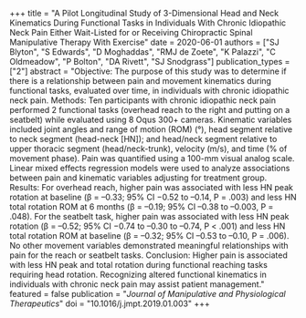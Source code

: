 +++
title = "A Pilot Longitudinal Study of 3-Dimensional Head and Neck Kinematics During Functional Tasks in Individuals With Chronic Idiopathic Neck Pain Either Wait-Listed for or Receiving Chiropractic Spinal Manipulative Therapy With Exercise"
date = 2020-06-01
authors = ["SJ Blyton", "S Edwards", "D Moghaddas", "RMJ de Zoete", "K Palazzi", "C Oldmeadow", "P Bolton", "DA Rivett", "SJ Snodgrass"]
publication_types = ["2"]
abstract = "Objective: The purpose of this study was to determine if there is a relationship between pain and movement kinematics during functional tasks, evaluated over time, in individuals with chronic idiopathic neck pain. Methods: Ten participants with chronic idiopathic neck pain performed 2 functional tasks (overhead reach to the right and putting on a seatbelt) while evaluated using 8 Oqus 300+ cameras. Kinematic variables included joint angles and range of motion (ROM) (°), head segment relative to neck segment (head-neck [HN]); and head/neck segment relative to upper thoracic segment (head/neck-trunk), velocity (m/s), and time (% of movement phase). Pain was quantified using a 100-mm visual analog scale. Linear mixed effects regression models were used to analyze associations between pain and kinematic variables adjusting for treatment group. Results: For overhead reach, higher pain was associated with less HN peak rotation at baseline (β = –0.33; 95% CI −0.52 to –0.14, P = .003) and less HN total rotation ROM at 6 months (β = –0.19; 95% CI –0.38 to –0.003, P = .048). For the seatbelt task, higher pain was associated with less HN peak rotation (β = –0.52; 95% CI −0.74 to –0.30 to –0.74, P < .001) and less HN total rotation ROM at baseline (β = –0.32; 95% CI –0.53 to –0.10, P = .006). No other movement variables demonstrated meaningful relationships with pain for the reach or seatbelt tasks. Conclusion: Higher pain is associated with less HN peak and total rotation during functional reaching tasks requiring head rotation. Recognizing altered functional kinematics in individuals with chronic neck pain may assist patient management."
featured = false
publication = "*Journal of Manipulative and Physiological Therapeutics*"
doi = "10.1016/j.jmpt.2019.01.003"
+++

